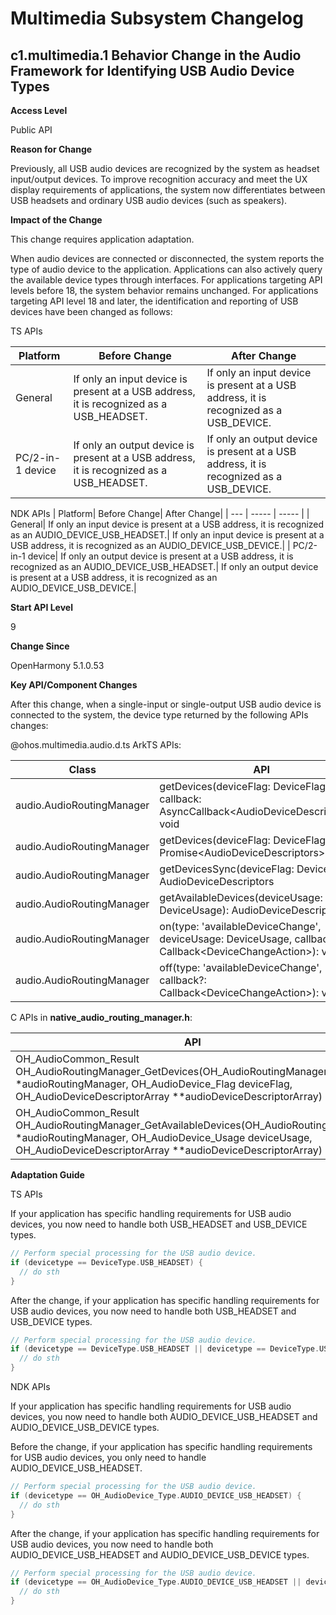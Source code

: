 # Multimedia Subsystem Changelog

## c1.multimedia.1 Behavior Change in the Audio Framework for Identifying USB Audio Device Types
**Access Level**

Public API

**Reason for Change**

Previously, all USB audio devices are recognized by the system as headset input/output devices. To improve recognition accuracy and meet the UX display requirements of applications, the system now differentiates between USB headsets and ordinary USB audio devices (such as speakers).

**Impact of the Change**

This change requires application adaptation.

When audio devices are connected or disconnected, the system reports the type of audio device to the application. Applications can also actively query the available device types through interfaces. For applications targeting API levels before 18, the system behavior remains unchanged. For applications targeting API level 18 and later, the identification and reporting of USB devices have been changed as follows:

TS APIs

| Platform| Before Change| After Change|
| --- | ----- | ----- |
| General| If only an input device is present at a USB address, it is recognized as a USB_HEADSET.| If only an input device is present at a USB address, it is recognized as a USB_DEVICE.|
| PC/2-in-1 device| If only an output device is present at a USB address, it is recognized as a USB_HEADSET.| If only an output device is present at a USB address, it is recognized as a USB_DEVICE.|

NDK APIs
| Platform| Before Change| After Change|
| --- | ----- | ----- |
| General| If only an input device is present at a USB address, it is recognized as an AUDIO_DEVICE_USB_HEADSET.| If only an input device is present at a USB address, it is recognized as an AUDIO_DEVICE_USB_DEVICE.|
| PC/2-in-1 device| If only an output device is present at a USB address, it is recognized as an AUDIO_DEVICE_USB_HEADSET.| If only an output device is present at a USB address, it is recognized as an AUDIO_DEVICE_USB_DEVICE.|

**Start API Level**

9

**Change Since**

OpenHarmony 5.1.0.53

**Key API/Component Changes**

After this change, when a single-input or single-output USB audio device is connected to the system, the device type returned by the following APIs changes:

@ohos.multimedia.audio.d.ts ArkTS APIs:

| Class | API |
|---|---|
| audio.AudioRoutingManager  |  getDevices(deviceFlag: DeviceFlag, callback: AsyncCallback\<AudioDeviceDescriptors>): void |
| audio.AudioRoutingManager  |  getDevices(deviceFlag: DeviceFlag): Promise\<AudioDeviceDescriptors> |
| audio.AudioRoutingManager  |  getDevicesSync(deviceFlag: DeviceFlag): AudioDeviceDescriptors |
| audio.AudioRoutingManager  |  getAvailableDevices(deviceUsage: DeviceUsage): AudioDeviceDescriptors |
| audio.AudioRoutingManager  |  on(type: 'availableDeviceChange', deviceUsage: DeviceUsage, callback: Callback\<DeviceChangeAction>): void |
| audio.AudioRoutingManager  |  off(type: 'availableDeviceChange', callback?: Callback\<DeviceChangeAction>): void |

C APIs in **native_audio_routing_manager.h**:

| API|
|--|
| OH_AudioCommon_Result OH_AudioRoutingManager_GetDevices(OH_AudioRoutingManager *audioRoutingManager, OH_AudioDevice_Flag deviceFlag, OH_AudioDeviceDescriptorArray **audioDeviceDescriptorArray) |
| OH_AudioCommon_Result OH_AudioRoutingManager_GetAvailableDevices(OH_AudioRoutingManager *audioRoutingManager, OH_AudioDevice_Usage deviceUsage, OH_AudioDeviceDescriptorArray **audioDeviceDescriptorArray) |

**Adaptation Guide**

TS APIs

If your application has specific handling requirements for USB audio devices, you now need to handle both USB_HEADSET and USB_DEVICE types.
```cpp
// Perform special processing for the USB audio device.
if (devicetype == DeviceType.USB_HEADSET) {
  // do sth
}
```

After the change, if your application has specific handling requirements for USB audio devices, you now need to handle both USB_HEADSET and USB_DEVICE types.
```cpp
// Perform special processing for the USB audio device.
if (devicetype == DeviceType.USB_HEADSET || devicetype == DeviceType.USB_DEVICE) {
  // do sth
}
```


NDK APIs

If your application has specific handling requirements for USB audio devices, you now need to handle both AUDIO_DEVICE_USB_HEADSET and AUDIO_DEVICE_USB_DEVICE types.

Before the change, if your application has specific handling requirements for USB audio devices, you only need to handle AUDIO_DEVICE_USB_HEADSET.

```cpp
// Perform special processing for the USB audio device.
if (devicetype == OH_AudioDevice_Type.AUDIO_DEVICE_USB_HEADSET) {
  // do sth
}
```

After the change, if your application has specific handling requirements for USB audio devices, you now need to handle both AUDIO_DEVICE_USB_HEADSET and AUDIO_DEVICE_USB_DEVICE types.
```cpp
// Perform special processing for the USB audio device.
if (devicetype == OH_AudioDevice_Type.AUDIO_DEVICE_USB_HEADSET || devicetype == OH_AudioDevice_Type.AUDIO_DEVICE_USB_DEVICE) {
  // do sth
}
```
